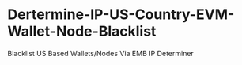 # Dertermine-IP-US-Country-EVM-Wallet-Node-Blacklist
Blacklist US Based Wallets/Nodes Via EMB IP Determiner
